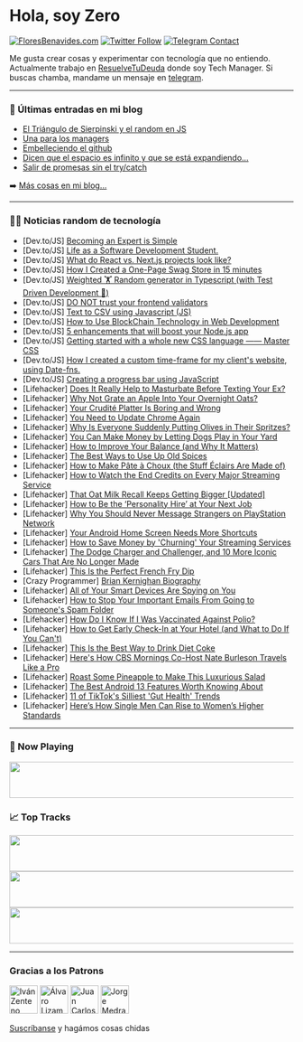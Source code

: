 # Hola, soy Zero

[![FloresBenavides.com](https://img.shields.io/website?down_message=oops&label=MiBlog&style=for-the-badge&up_message=online&url=https%3A%2F%2Ffloresbenavides.com)](https://floresbenavides.com) [![Twitter Follow](https://img.shields.io/twitter/follow/ZeroDragon?color=%231DA1F2&label=Follow&logo=twitter&logoColor=ffffff&style=for-the-badge)](https://twitter.com/zerodragon) [![Telegram Contact](https://img.shields.io/badge/escr%C3%ADbeme-ZeroDragon-%2326A5E4?style=for-the-badge&logo=telegram)](https://t.me/zerodragon)

Me gusta crear cosas y experimentar con tecnología que no entiendo.
Actualmente trabajo en [ResuelveTuDeuda](http://github.com/resuelve) donde soy Tech Manager.
Si buscas chamba, mandame un mensaje en [telegram](https://t.me/zerodragon).

---

### 📕 Últimas entradas en mi blog
<!-- BLOG-POST-LIST:START -->
- [El Triángulo de Sierpinski y el random en JS](https://floresbenavides.com/el-triangulo-de-sierpinski-y-el-random-en-js/)
- [Una para los managers](https://floresbenavides.com/una-para-los-managers/)
- [Embelleciendo el github](https://floresbenavides.com/embelleciendo-el-github/)
- [Dicen que el espacio es infinito y que se está expandiendo…](https://floresbenavides.com/dicen-que-el-espacio-es-infinito-y-que-se-esta-expandiendo/)
- [Salir de promesas sin el try/catch](https://floresbenavides.com/salir-de-promesas-sin-el-try-catch/)
<!-- BLOG-POST-LIST:END -->

➡️ [Más cosas en mi blog...](https://floresbenavides.com)

---

### 👨‍💻 Noticias random de tecnología
<!-- TECH-POSTS:START -->
- [Dev.to/JS] [Becoming an Expert is Simple](https://dev.to/calvin087/becoming-an-expert-is-simple-42o1)
- [Dev.to/JS] [Life as a Software Development Student.](https://dev.to/malvinocreator/life-as-a-software-development-student-4mb1)
- [Dev.to/JS] [What do React vs. Next.js projects look like?](https://dev.to/nermineslimane/what-do-react-vs-nextjs-projects-look-like-2cbd)
- [Dev.to/JS] [How I Created a One-Page Swag Store in 15 minutes](https://dev.to/medusajs/how-i-created-a-one-page-swag-store-in-15-minutes-8oh)
- [Dev.to/JS] [Weighted 🏋️ Random generator in Typescript &lpar;with Test Driven Development 🧪&rpar;](https://dev.to/this-is-learning/weighted-random-generator-in-typescript-with-test-driven-development--hlb)
- [Dev.to/JS] [DO NOT trust your frontend validators](https://dev.to/polterguy/do-not-trust-your-frontend-validators-4glb)
- [Dev.to/JS] [Text to CSV using Javascript &lpar;JS&rpar;](https://dev.to/ks1912/text-to-csv-using-javascript-js-om4)
- [Dev.to/JS] [How to Use BlockChain Technology in Web Development](https://dev.to/ameliawenham/how-to-use-blockchain-technology-in-web-development-1k21)
- [Dev.to/JS] [5 enhancements that will boost your Node.js app](https://dev.to/chegerose/5-enhancements-that-will-boost-your-nodejs-app-3pj5)
- [Dev.to/JS] [Getting started with a whole new CSS language —— Master CSS](https://dev.to/aron/getting-started-with-a-whole-new-css-language-master-css-12l0)
- [Dev.to/JS] [How I created a custom time-frame for my client&#39;s website, using Date-fns.](https://dev.to/galnaim/how-i-created-a-custom-time-frame-for-my-clients-website-using-date-fns-45jo)
- [Dev.to/JS] [Creating a progress bar using JavaScript](https://dev.to/rohitmore07/creating-a-progress-bar-using-javascript-4njp)
- [Lifehacker] [Does It Really Help to Masturbate Before Texting Your Ex?](https://lifehacker.com/does-it-really-help-to-masturbate-before-texting-your-e-1849425648)
- [Lifehacker] [Why Not Grate an Apple Into Your Overnight Oats?](https://lifehacker.com/why-not-grate-an-apple-into-your-overnight-oats-1849425580)
- [Lifehacker] [Your Crudité Platter Is Boring and Wrong](https://lifehacker.com/your-crudite-platter-is-boring-and-wrong-1849424444)
- [Lifehacker] [You Need to Update Chrome Again](https://lifehacker.com/you-need-to-update-chrome-again-1849424239)
- [Lifehacker] [Why Is Everyone Suddenly Putting Olives in Their Spritzes?](https://lifehacker.com/why-is-everyone-suddenly-putting-olives-in-their-spritz-1849423933)
- [Lifehacker] [You Can Make Money by Letting Dogs Play in Your Yard](https://lifehacker.com/you-can-make-money-by-letting-dogs-play-in-your-yard-1849424385)
- [Lifehacker] [How to Improve Your Balance &lpar;and Why It Matters&rpar;](https://lifehacker.com/how-to-improve-your-balance-and-why-it-matters-1849424599)
- [Lifehacker] [The Best Ways to Use Up Old Spices](https://lifehacker.com/the-best-ways-to-use-up-old-spices-1849423616)
- [Lifehacker] [How to Make Pâte à Choux &lpar;the Stuff Éclairs Are Made of&rpar;](https://lifehacker.com/how-to-make-pate-a-choux-the-stuff-eclairs-are-made-of-1849422698)
- [Lifehacker] [How to Watch the End Credits on Every Major Streaming Service](https://lifehacker.com/how-to-watch-the-end-credits-on-every-major-streaming-s-1849423717)
- [Lifehacker] [That Oat Milk Recall Keeps Getting Bigger [Updated]](https://lifehacker.com/a-bunch-of-oat-milks-and-coffee-drinks-are-part-of-a-ma-1849360156)
- [Lifehacker] [How to Be the ‘Personality Hire’ at Your Next Job](https://lifehacker.com/how-to-be-the-personality-hire-at-your-next-job-1849404854)
- [Lifehacker] [Why You Should Never Message Strangers on PlayStation Network](https://lifehacker.com/why-you-should-never-message-strangers-on-playstation-n-1849423132)
- [Lifehacker] [Your Android Home Screen Needs More Shortcuts](https://lifehacker.com/your-android-home-screen-needs-more-shortcuts-1849421923)
- [Lifehacker] [How to Save Money by &#39;Churning&#39; Your Streaming Services](https://lifehacker.com/how-to-save-money-by-churning-your-streaming-services-1849402028)
- [Lifehacker] [The Dodge Charger and Challenger, and 10 More Iconic Cars That Are No Longer Made](https://lifehacker.com/10-iconic-cars-that-are-no-longer-made-1849419256)
- [Lifehacker] [This Is the Perfect French Fry Dip](https://lifehacker.com/this-is-the-perfect-french-fry-dip-1849420066)
- [Crazy Programmer] [Brian Kernighan Biography](https://www.thecrazyprogrammer.com/2022/08/brian-kernighan-biography.html)
- [Lifehacker] [All of Your Smart Devices Are Spying on You](https://lifehacker.com/all-of-your-smart-devices-are-spying-on-you-1849419669)
- [Lifehacker] [How to Stop Your Important Emails From Going to Someone&#39;s Spam Folder](https://lifehacker.com/how-to-stop-your-important-emails-from-going-to-someone-1849419780)
- [Lifehacker] [How Do I Know If I Was Vaccinated Against Polio?](https://lifehacker.com/how-do-i-know-if-i-was-vaccinated-against-polio-1849419706)
- [Lifehacker] [How to Get Early Check-In at Your Hotel &lpar;and What to Do If You Can&#39;t&rpar;](https://lifehacker.com/how-to-get-early-check-in-at-your-hotel-and-what-to-do-1849417854)
- [Lifehacker] [This Is the Best Way to Drink Diet Coke](https://lifehacker.com/this-is-the-best-way-to-drink-diet-coke-1849418295)
- [Lifehacker] [Here&#39;s How CBS Mornings Co-Host Nate Burleson Travels Like a Pro](https://lifehacker.com/heres-how-cbs-mornings-co-host-nate-burleson-travels-li-1849418764)
- [Lifehacker] [Roast Some Pineapple to Make This Luxurious Salad](https://lifehacker.com/roast-some-pineapple-to-make-this-luxurious-salad-1849418537)
- [Lifehacker] [The Best Android 13 Features Worth Knowing About](https://lifehacker.com/the-best-android-13-features-worth-knowing-about-1849417266)
- [Lifehacker] [11 of TikTok&#39;s Silliest &#39;Gut Health&#39; Trends](https://lifehacker.com/11-of-tiktoks-silliest-gut-health-trends-1849414231)
- [Lifehacker] [Here’s How Single Men Can Rise to Women’s Higher Standards](https://lifehacker.com/here-s-how-single-men-can-rise-to-women-s-higher-standa-1849417921)<!-- TECH-POSTS:END -->

---

### 🎵 Now Playing
<a href="https://spotify-now-playing-dun.vercel.app/now-playing?open"><img src="https://spotify-now-playing-dun.vercel.app/now-playing" width="540" height="64"></a>

### 📈 Top Tracks
<a href="https://spotify-now-playing-dun.vercel.app/top-tracks?i=1&open"><img src="https://spotify-now-playing-dun.vercel.app/top-tracks?i=1" width="540" height="64"></a>
<a href="https://spotify-now-playing-dun.vercel.app/top-tracks?i=2&open"><img src="https://spotify-now-playing-dun.vercel.app/top-tracks?i=2" width="540" height="64"></a>
<a href="https://spotify-now-playing-dun.vercel.app/top-tracks?i=3&open"><img src="https://spotify-now-playing-dun.vercel.app/top-tracks?i=3" width="540" height="64"></a>

---

### Gracias a los Patrons
[<img src="https://avatars.githubusercontent.com/u/243380?v=4" alt="Iván Zenteno" width="50px">](https://github.com/k001) [<img src="https://avatars.githubusercontent.com/u/19955639?v=4" alt="Álvaro Lizama" width="50px">](https://github.com/alvarolizama) [<img src="https://avatars.githubusercontent.com/u/2718753?v=4" alt="Juan Carlos Ruiz" width="50px">](https://github.com/JuanCrg90) [<img src="https://avatars.githubusercontent.com/u/37025?v=4" alt="Jorge Medrano" width="50px">](https://github.com/h1pp1e) 

[Suscríbanse](https://www.patreon.com/zerodragon) y hagámos cosas chidas
